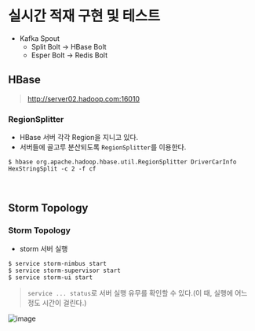 # 실시간 적재 구현 및 테스트 

- Kafka Spout
  - Split Bolt -> HBase Bolt
  - Esper Bolt -> Redis Bolt

## HBase
> http://server02.hadoop.com:16010

### RegionSplitter
- HBase 서버 각각 Region을 지니고 있다.
- 서버들에 골고루 분산되도록 `RegionSplitter`를 이용한다.

`$ hbase org.apache.hadoop.hbase.util.RegionSplitter DriverCarInfo HexStringSplit -c 2 -f cf`

<br>

## Storm Topology

### Storm Topology

- storm 서버 실행

```
$ service storm-nimbus start
$ service storm-supervisor start
$ service storm-ui start
```
> `service ... status`로 서버 실행 유무를 확인할 수 있다.(이 때, 실행에 어느 정도 시간이 걸린다.)

![image](https://user-images.githubusercontent.com/43158502/129023118-8acbacdd-caba-48be-88e0-0410c5ff9767.png)

